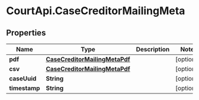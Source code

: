 # CourtApi.CaseCreditorMailingMeta

## Properties
Name | Type | Description | Notes
------------ | ------------- | ------------- | -------------
**pdf** | [**CaseCreditorMailingMetaPdf**](CaseCreditorMailingMetaPdf.md) |  | [optional] 
**csv** | [**CaseCreditorMailingMetaPdf**](CaseCreditorMailingMetaPdf.md) |  | [optional] 
**caseUuid** | **String** |  | [optional] 
**timestamp** | **String** |  | [optional] 


